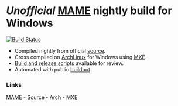 # *Unofficial* [MAME] nightly build for Windows

[![Build Status](https://build.btolab.com/bot/png?builder=mame-windows&size=large)][buildw32]

* Compiled nightly from official [source].
* Cross compiled on [ArchLinux] for Windows using [MXE].
* [Build and release scripts] available for review.
* Automated with public [buildbot].

### Links

[MAME] - [Source][source] - [Arch][ArchLinux] - [MXE]

[MAME]: http://mamedev.org/
[source]: https://github.com/mamedev/mame.git
[buildw32]: https://build.btolab.com/bot/builders/mame-windows
[MXE]: https://mxe.cc/
[ArchLinux]: https://archlinux.org/
[Build and release scripts]: https://github.com/btolab/buildsupport/tree/mame
[buildbot]: https://build.btolab.com/bot/
